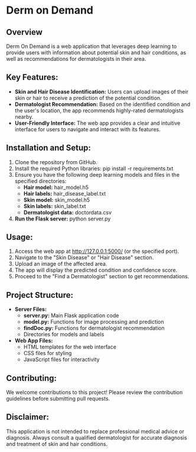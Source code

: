 # Derm on Demand

## Overview

Derm On Demand is a web application that leverages deep learning to provide users with information about potential skin and hair conditions, as well as recommendations for dermatologists in their area.

## Key Features:

* **Skin and Hair Disease Identification:** Users can upload images of their skin or hair to receive a prediction of the potential condition.
* **Dermatologist Recommendation:** Based on the identified condition and the user's location, the app recommends highly-rated dermatologists nearby.
* **User-Friendly Interface:** The web app provides a clear and intuitive interface for users to navigate and interact with its features.
  
## Installation and Setup:

1. Clone the repository from GitHub.
2. Install the required Python libraries: pip install -r requirements.txt
3. Ensure you have the following deep learning models and files in the specified directories:
   * **Hair model:** hair_model.h5
   * **Hair labels:** hair_disease_label.txt
   * **Skin model:** skin_model.h5
   * **Skin labels:** skin_label.txt
   * **Dermatologist data:** doctordata.csv
4. **Run the Flask server:** python server.py
   
## Usage:
1. Access the web app at http://127.0.0.1:5000/ (or the specified port).
2. Navigate to the "Skin Disease" or "Hair Disease" section.
3. Upload an image of the affected area.
4. The app will display the predicted condition and confidence score.
5. Proceed to the "Find a Dermatologist" section to get recommendations.
## Project Structure:

* **Server Files:**
   * **server.py:** Main Flask application code
   * **model.py:** Functions for image processing and prediction
   * **findDoc.py:** Functions for dermatologist recommendation
   * Directories for models and labels
* **Web App Files:**
   * HTML templates for the web interface
   * CSS files for styling
   * JavaScript files for interactivity
## Contributing:

We welcome contributions to this project! Please review the contribution guidelines before submitting pull requests.

## Disclaimer:

This application is not intended to replace professional medical advice or diagnosis. Always consult a qualified dermatologist for accurate diagnosis and treatment of skin and hair conditions.
